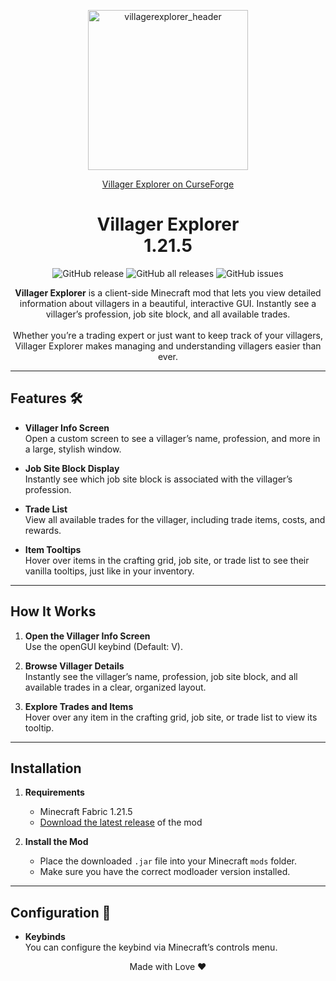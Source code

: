 <p align="center">
  <img src="https://github.com/user-attachments/assets/c3c52df9-fb44-42e5-8653-2c1a0a9b5cd8" alt="villagerexplorer_header" width="256""/>
</p>

<p align="center">
  <a href="https://www.curseforge.com/minecraft/mc-mods/villager-explorer">Villager Explorer on CurseForge</a>
</p>

<h1 align="center">Villager Explorer<br>1.21.5</h1>

<p align="center">
  <img src="https://img.shields.io/github/v/release/Samxel/villagerexplorer" alt="GitHub release">
  <img src="https://img.shields.io/github/downloads/Samxel/villagerexplorer/total" alt="GitHub all releases">
  <img src="https://img.shields.io/github/issues/Samxel/villagerexplorer" alt="GitHub issues">
</p>

<p align="center">
  <strong>Villager Explorer</strong> is a client-side Minecraft mod that lets you view detailed information about villagers in a beautiful, interactive GUI. Instantly see a villager’s profession, job site block, and all available trades.<br><br>
  Whether you’re a trading expert or just want to keep track of your villagers, Villager Explorer makes managing and understanding villagers easier than ever.<br>
</p>

---

## Features 🛠️

- **Villager Info Screen**  
  Open a custom screen to see a villager’s name, profession, and more in a large, stylish window.
  
- **Job Site Block Display**  
  Instantly see which job site block is associated with the villager’s profession.

- **Trade List**  
  View all available trades for the villager, including trade items, costs, and rewards.

- **Item Tooltips**  
  Hover over items in the crafting grid, job site, or trade list to see their vanilla tooltips, just like in your inventory.

---

## How It Works

1. **Open the Villager Info Screen**  
   Use the openGUI keybind (Default: V).

2. **Browse Villager Details**  
   Instantly see the villager’s name, profession, job site block, and all available trades in a clear, organized layout.

3. **Explore Trades and Items**  
   Hover over any item in the crafting grid, job site, or trade list to view its tooltip.

---

## Installation

1. **Requirements**
   - Minecraft Fabric 1.21.5
   - [Download the latest release](https://github.com/Samxel/villagerexplorer/releases) of the mod

2. **Install the Mod**
   - Place the downloaded `.jar` file into your Minecraft `mods` folder.
   - Make sure you have the correct modloader version installed.

---

## Configuration 🔧

- **Keybinds**  
  You can configure the keybind via Minecraft’s controls menu.


<p align="center">Made with Love ❤️</p>
